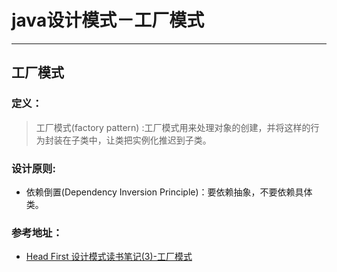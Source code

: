 # java设计模式－工厂模式

---

## 工厂模式

### 定义：

> 工厂模式(factory pattern) :工厂模式用来处理对象的创建，并将这样的行为封装在子类中，让类把实例化推迟到子类。 

> 


### 设计原则:

- 依赖倒置(Dependency Inversion Principle)：要依赖抽象，不要依赖具体类。

### 参考地址：

- [Head First 设计模式读书笔记(3)-工厂模式](http://www.cnblogs.com/lzhp/p/3375041.html)




